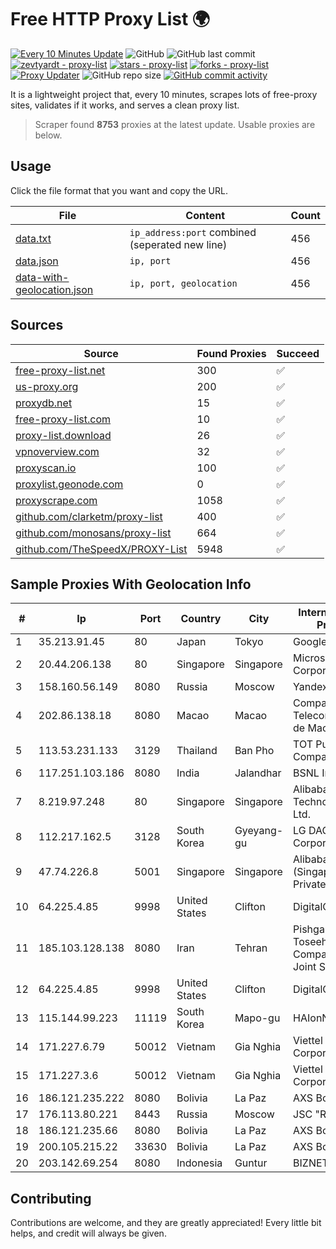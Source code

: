 
# Free HTTP Proxy List 🌍

[![Every 10 Minutes Update](https://github.com/mertguvencli/http-proxy-list/actions/workflows/main.yml/badge.svg?branch=main)](https://github.com/mertguvencli/http-proxy-list/actions/workflows/main.yml)
![GitHub](https://img.shields.io/github/license/mertguvencli/http-proxy-list)
![GitHub last commit](https://img.shields.io/github/last-commit/mertguvencli/http-proxy-list)
[![zevtyardt - proxy-list](https://img.shields.io/static/v1?label=zevtyardt&message=proxy-list&color=blue&logo=github)](https://github.com/zevtyardt/proxy-list "Go to GitHub repo")
[![stars - proxy-list](https://img.shields.io/github/stars/zevtyardt/proxy-list?style=social)](https://github.com/zevtyardt/proxy-list)
[![forks - proxy-list](https://img.shields.io/github/forks/zevtyardt/proxy-list?style=social)](https://github.com/zevtyardt/proxy-list)
[![Proxy Updater](https://github.com/zevtyardt/proxy-list/workflows/Proxy%20Updater/badge.svg)](https://github.com/zevtyardt/proxy-list/actions?query=workflow:"Proxy+Updater")
![GitHub repo size](https://img.shields.io/github/repo-size/zevtyardt/proxy-list)
[![GitHub commit activity](https://img.shields.io/github/commit-activity/m/zevtyardt/proxy-list?logo=commits)](https://github.com/zevtyardt/proxy-list/commits/main)

It is a lightweight project that, every 10 minutes, scrapes lots of free-proxy sites, validates if it works, and serves a clean proxy list.

> Scraper found **8753** proxies at the latest update. Usable proxies are below.

## Usage

Click the file format that you want and copy the URL.

|File|Content|Count|
|----|-------|-----|
|[data.txt](https://raw.githubusercontent.com/mertguvencli/http-proxy-list/main/proxy-list/data.txt)|`ip_address:port` combined (seperated new line)|456|
|[data.json](https://raw.githubusercontent.com/mertguvencli/http-proxy-list/main/proxy-list/data.json)|`ip, port`|456|
|[data-with-geolocation.json](https://raw.githubusercontent.com/mertguvencli/http-proxy-list/main/proxy-list/data-with-geolocation.json)|`ip, port, geolocation`|456|

## Sources

|Source|Found Proxies|Succeed|
|------|-------------|-------|
|[free-proxy-list.net](https://free-proxy-list.net)|300|✅|
|[us-proxy.org](https://www.us-proxy.org)|200|✅|
|[proxydb.net](http://proxydb.net)|15|✅|
|[free-proxy-list.com](https://free-proxy-list.com/?page=&port=&type%5B%5D=http&type%5B%5D=https&up_time=0&search=Search)|10|✅|
|[proxy-list.download](https://www.proxy-list.download/HTTP)|26|✅|
|[vpnoverview.com](https://vpnoverview.com/privacy/anonymous-browsing/free-proxy-servers)|32|✅|
|[proxyscan.io](https://www.proxyscan.io)|100|✅|
|[proxylist.geonode.com](https://proxylist.geonode.com/api/proxy-list?limit=300&page=1&sort_by=lastChecked&sort_type=desc&protocols=http,https)|0|✅|
|[proxyscrape.com](https://api.proxyscrape.com/v2/?request=displayproxies&protocol=http&timeout=10000&country=all&ssl=all&anonymity=all)|1058|✅|
|[github.com/clarketm/proxy-list](https://raw.githubusercontent.com/clarketm/proxy-list/master/proxy-list-raw.txt)|400|✅|
|[github.com/monosans/proxy-list](https://raw.githubusercontent.com/monosans/proxy-list/main/proxies/http.txt)|664|✅|
|[github.com/TheSpeedX/PROXY-List](https://raw.githubusercontent.com/TheSpeedX/PROXY-List/master/http.txt)|5948|✅|


## Sample Proxies With Geolocation Info

|#|Ip|Port|Country|City|Internet Service Provider|
|-|--|----|-------|----|-------------------------|
|1|35.213.91.45|80|Japan|Tokyo|Google LLC|
|2|20.44.206.138|80|Singapore|Singapore|Microsoft Corporation|
|3|158.160.56.149|8080|Russia|Moscow|Yandex.Cloud LLC|
|4|202.86.138.18|8080|Macao|Macao|Companhia de Telecomunicacoes de Macau|
|5|113.53.231.133|3129|Thailand|Ban Pho|TOT Public Company Limited|
|6|117.251.103.186|8080|India|Jalandhar|BSNL Internet|
|7|8.219.97.248|80|Singapore|Singapore|Alibaba (US) Technology Co., Ltd.|
|8|112.217.162.5|3128|South Korea|Gyeyang-gu|LG DACOM Corporation|
|9|47.74.226.8|5001|Singapore|Singapore|Alibaba Cloud (Singapore) Private Limited|
|10|64.225.4.85|9998|United States|Clifton|DigitalOcean, LLC|
|11|185.103.128.138|8080|Iran|Tehran|Pishgaman Toseeh Ertebatat Company (Private Joint Stock)|
|12|64.225.4.85|9998|United States|Clifton|DigitalOcean, LLC|
|13|115.144.99.223|11119|South Korea|Mapo-gu|HAIonNet|
|14|171.227.6.79|50012|Vietnam|Gia Nghia|Viettel Corporation|
|15|171.227.3.6|50012|Vietnam|Gia Nghia|Viettel Corporation|
|16|186.121.235.222|8080|Bolivia|La Paz|AXS Bolivia S. A.|
|17|176.113.80.221|8443|Russia|Moscow|JSC "RetnNet"|
|18|186.121.235.66|8080|Bolivia|La Paz|AXS Bolivia S. A.|
|19|200.105.215.22|33630|Bolivia|La Paz|AXS Bolivia S. A.|
|20|203.142.69.254|8080|Indonesia|Guntur|BIZNET|



## Contributing

Contributions are welcome, and they are greatly appreciated! Every
little bit helps, and credit will always be given.

